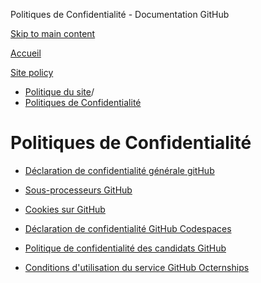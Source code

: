 Politiques de Confidentialité - Documentation GitHub

[Skip to main content](#main-content)

[Accueil](/fr)

[Site policy](/fr/site-policy)

* [Politique du site](/fr/site-policy)/
* [Politiques de Confidentialité](/fr/site-policy/privacy-policies)

Politiques de Confidentialité
==========

* [Déclaration de confidentialité générale gitHub](/fr/site-policy/privacy-policies/github-general-privacy-statement)

* [Sous-processeurs GitHub](/fr/site-policy/privacy-policies/github-subprocessors)

* [Cookies sur GitHub](/fr/site-policy/privacy-policies/github-cookies)

* [Déclaration de confidentialité GitHub Codespaces](/fr/site-policy/privacy-policies/github-codespaces-privacy-statement)

* [Politique de confidentialité des candidats GitHub](/fr/site-policy/privacy-policies/github-candidate-privacy-policy)

* [Conditions d'utilisation du service GitHub Octernships](/fr/site-policy/privacy-policies/github-octernships-terms-of-service)
